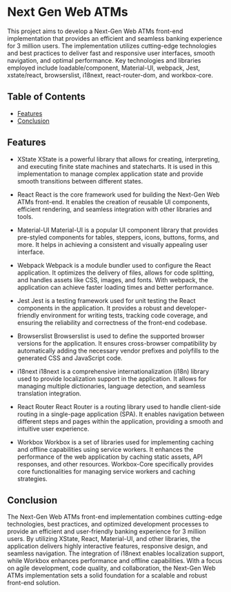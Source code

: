 # Next Gen Web ATMs
This project aims to develop a Next-Gen Web ATMs front-end implementation that provides an efficient and seamless banking experience for 3 million users. The implementation utilizes cutting-edge technologies and best practices to deliver fast and responsive user interfaces, smooth navigation, and optimal performance. Key technologies and libraries employed include loadable/component, Material-UI, webpack, Jest, xstate/react, browserslist, i18next, react-router-dom, and workbox-core.

## Table of Contents

- [Features](#features)
- [Conclusion](#conclusion)
 
## Features

- XState
XState is a powerful library that allows for creating, interpreting, and executing finite state machines and statecharts. It is used in this implementation to manage complex application state and provide smooth transitions between different states.

- React
React is the core framework used for building the Next-Gen Web ATMs front-end. It enables the creation of reusable UI components, efficient rendering, and seamless integration with other libraries and tools.

- Material-UI
Material-UI is a popular UI component library that provides pre-styled components for tables, steppers, icons, buttons, forms, and more. It helps in achieving a consistent and visually appealing user interface.

- Webpack
Webpack is a module bundler used to configure the React application. It optimizes the delivery of files, allows for code splitting, and handles assets like CSS, images, and fonts. With webpack, the application can achieve faster loading times and better performance.

- Jest
Jest is a testing framework used for unit testing the React components in the application. It provides a robust and developer-friendly environment for writing tests, tracking code coverage, and ensuring the reliability and correctness of the front-end codebase.

- Browserslist
Browserslist is used to define the supported browser versions for the application. It ensures cross-browser compatibility by automatically adding the necessary vendor prefixes and polyfills to the generated CSS and JavaScript code.

- i18next
i18next is a comprehensive internationalization (i18n) library used to provide localization support in the application. It allows for managing multiple dictionaries, language detection, and seamless translation integration.

- React Router
React Router is a routing library used to handle client-side routing in a single-page application (SPA). It enables navigation between different steps and pages within the application, providing a smooth and intuitive user experience.

- Workbox
Workbox is a set of libraries used for implementing caching and offline capabilities using service workers. It enhances the performance of the web application by caching static assets, API responses, and other resources. Workbox-Core specifically provides core functionalities for managing service workers and caching strategies.


## Conclusion
The Next-Gen Web ATMs front-end implementation combines cutting-edge technologies, best practices, and optimized development processes to provide an efficient and user-friendly banking experience for 3 million users. By utilizing XState, React, Material-UI, and other libraries, the application delivers highly interactive features, responsive design, and seamless navigation. The integration of i18next enables localization support, while Workbox enhances performance and offline capabilities. With a focus on agile development, code quality, and collaboration, the Next-Gen Web ATMs implementation sets a solid foundation for a scalable and robust front-end solution.
